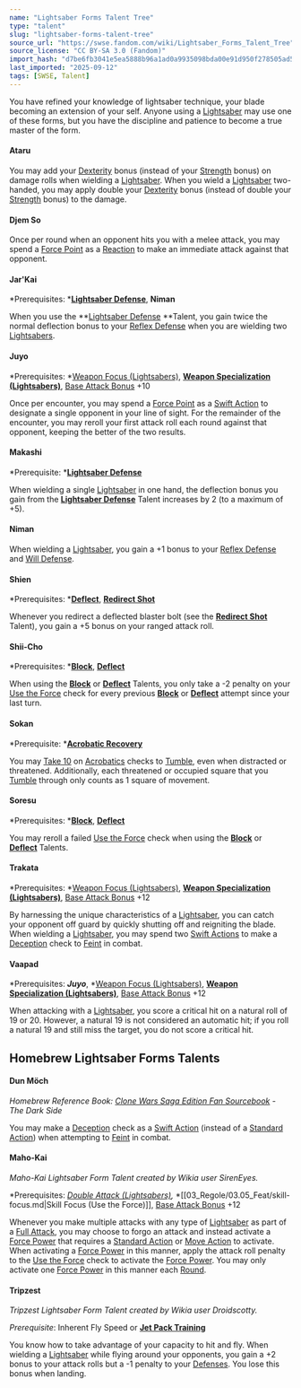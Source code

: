 ```yaml
---
name: "Lightsaber Forms Talent Tree"
type: "talent"
slug: "lightsaber-forms-talent-tree"
source_url: "https://swse.fandom.com/wiki/Lightsaber_Forms_Talent_Tree"
source_license: "CC BY-SA 3.0 (Fandom)"
import_hash: "d7be6fb3041e5ea5888b96a1ad0a9935098bda00e91d950f278505ad5c2d0ce2"
last_imported: "2025-09-12"
tags: [SWSE, Talent]
---
```

You have refined your knowledge of lightsaber technique, your blade becoming an extension of your self. Anyone using a [Lightsaber](https://swse.fandom.com/wiki/Lightsabers) may use one of these forms, but you have the discipline and patience to become a true master of the form.

#### **Ataru**
You may add your [Dexterity](https://swse.fandom.com/wiki/Dexterity) bonus (instead of your [Strength](https://swse.fandom.com/wiki/Strength) bonus) on damage rolls when wielding a [Lightsaber](https://swse.fandom.com/wiki/Lightsabers). When you wield a [Lightsaber](https://swse.fandom.com/wiki/Lightsabers) two-handed, you may apply double your [Dexterity](https://swse.fandom.com/wiki/Dexterity) bonus (instead of double your [Strength](https://swse.fandom.com/wiki/Strength) bonus) to the damage.

#### **Djem So**
Once per round when an opponent hits you with a melee attack, you may spend a [Force Point](https://swse.fandom.com/wiki/Force_Point) as a [Reaction](https://swse.fandom.com/wiki/Reaction) to make an immediate attack against that opponent.

#### **Jar'Kai**
*Prerequisites: ***[Lightsaber Defense](https://swse.fandom.com/wiki/Lightsaber_Defense)**, **Niman**

When you use the **[Lightsaber Defense](https://swse.fandom.com/wiki/Lightsaber_Defense) **Talent, you gain twice the normal deflection bonus to your [Reflex Defense](https://swse.fandom.com/wiki/Reflex_Defense) when you are wielding two [Lightsabers](https://swse.fandom.com/wiki/Lightsabers).

#### **Juyo**
*Prerequisites: *[Weapon Focus (Lightsabers)](https://swse.fandom.com/wiki/Weapon_Focus_(Lightsabers)), **[Weapon Specialization (Lightsabers)](https://swse.fandom.com/wiki/Weapon_Specialization_(Lightsabers))**, [Base Attack Bonus](https://swse.fandom.com/wiki/Base_Attack_Bonus) +10

Once per encounter, you may spend a [Force Point](https://swse.fandom.com/wiki/Force_Point) as a [Swift Action](https://swse.fandom.com/wiki/Swift_Action) to designate a single opponent in your line of sight. For the remainder of the encounter, you may reroll your first attack roll each round against that opponent, keeping the better of the two results.

#### **Makashi**
*Prerequisite: ***[Lightsaber Defense](https://swse.fandom.com/wiki/Lightsaber_Defense)**

When wielding a single [Lightsaber](https://swse.fandom.com/wiki/Lightsabers) in one hand, the deflection bonus you gain from the **[Lightsaber Defense](https://swse.fandom.com/wiki/Lightsaber_Defense)** Talent increases by 2 (to a maximum of +5).

#### **Niman**
When wielding a [Lightsaber](https://swse.fandom.com/wiki/Lightsabers), you gain a +1 bonus to your [Reflex Defense](https://swse.fandom.com/wiki/Reflex_Defense) and [Will Defense](https://swse.fandom.com/wiki/Will_Defense).

#### **Shien**
*Prerequisites: ***[Deflect](https://swse.fandom.com/wiki/Deflect)**, **[Redirect Shot](https://swse.fandom.com/wiki/Redirect_Shot)**

Whenever you redirect a deflected blaster bolt (see the **[Redirect Shot](https://swse.fandom.com/wiki/Redirect_Shot)** Talent), you gain a +5 bonus on your ranged attack roll.

#### **Shii-Cho**
*Prerequisites: ***[Block](https://swse.fandom.com/wiki/Block)**, **[Deflect](https://swse.fandom.com/wiki/Deflect)**

When using the **[Block](https://swse.fandom.com/wiki/Block)** or **[Deflect](https://swse.fandom.com/wiki/Deflect)** Talents, you only take a -2 penalty on your [Use the Force](https://swse.fandom.com/wiki/Use_the_Force) check for every previous **[Block](https://swse.fandom.com/wiki/Block)** or **[Deflect](https://swse.fandom.com/wiki/Deflect)** attempt since your last turn.

#### **Sokan**
*Prerequisite: ***[Acrobatic Recovery](https://swse.fandom.com/wiki/Acrobatic_Recovery)**

You may [Take 10](https://swse.fandom.com/wiki/Take_10) on [Acrobatics](https://swse.fandom.com/wiki/Acrobatics) checks to [Tumble](https://swse.fandom.com/wiki/Tumble), even when distracted or threatened. Additionally, each threatened or occupied square that you [Tumble](https://swse.fandom.com/wiki/Tumble) through only counts as 1 square of movement.

#### **Soresu**
*Prerequisites: ***[Block](https://swse.fandom.com/wiki/Block)**, **[Deflect](https://swse.fandom.com/wiki/Deflect)**

You may reroll a failed [Use the Force](https://swse.fandom.com/wiki/Use_the_Force) check when using the **[Block](https://swse.fandom.com/wiki/Block)** or **[Deflect](https://swse.fandom.com/wiki/Deflect)** Talents.

#### **Trakata**
*Prerequisites: *[Weapon Focus (Lightsabers)](https://swse.fandom.com/wiki/Weapon_Focus_(Lightsabers)), **[Weapon Specialization (Lightsabers)](https://swse.fandom.com/wiki/Weapon_Specialization_(Lightsabers))**, [Base Attack Bonus](https://swse.fandom.com/wiki/Base_Attack_Bonus) +12

By harnessing the unique characteristics of a [Lightsaber](https://swse.fandom.com/wiki/Lightsabers), you can catch your opponent off guard by quickly shutting off and reigniting the blade. When wielding a [Lightsaber](https://swse.fandom.com/wiki/Lightsabers), you may spend two [Swift Actions](https://swse.fandom.com/wiki/Swift_Actions) to make a [Deception](https://swse.fandom.com/wiki/Deception) check to [Feint](https://swse.fandom.com/wiki/Feint) in combat.

#### **Vaapad**
*Prerequisites: ***Juyo***, *[Weapon Focus (Lightsabers)](https://swse.fandom.com/wiki/Weapon_Focus_(Lightsabers)), **[Weapon Specialization (Lightsabers)](https://swse.fandom.com/wiki/Weapon_Specialization_(Lightsabers))**, [Base Attack Bonus](https://swse.fandom.com/wiki/Base_Attack_Bonus) +12

When attacking with a [Lightsaber](https://swse.fandom.com/wiki/Lightsabers), you score a critical hit on a natural roll of 19 or 20. However, a natural 19 is not considered an automatic hit; if you roll a natural 19 and still miss the target, you do not score a critical hit.

## Homebrew Lightsaber Forms Talents

#### **Dun Möch**
*Homebrew Reference Book: [Clone Wars Saga Edition Fan Sourcebook](https://swse.fandom.com/wiki/Clone_Wars_Saga_Edition_Fan_Sourcebook) - The Dark Side*

You may make a [Deception](https://swse.fandom.com/wiki/Deception) check as a [Swift Action](https://swse.fandom.com/wiki/Swift_Action) (instead of a [Standard Action](https://swse.fandom.com/wiki/Standard_Action)) when attempting to [Feint](https://swse.fandom.com/wiki/Feint) in combat.

#### **Maho-Kai**
*Maho-Kai Lightsaber Form Talent created by Wikia user SirenEyes.*

*Prerequisites: *[Double Attack (Lightsabers)](https://swse.fandom.com/wiki/Double_Attack_(Lightsabers)),* *[[03_Regole/03.05_Feat/skill-focus.md|Skill Focus (Use the Force)]], [Base Attack Bonus](https://swse.fandom.com/wiki/Base_Attack_Bonus) +12

Whenever you make multiple attacks with any type of [Lightsaber](https://swse.fandom.com/wiki/Lightsaber_(Weapon)) as part of a [Full Attack](https://swse.fandom.com/wiki/Full_Attack), you may choose to forgo an attack and instead activate a [Force Power](https://swse.fandom.com/wiki/Force_Powers) that requires a [Standard Action](https://swse.fandom.com/wiki/Standard_Action) or [Move Action](https://swse.fandom.com/wiki/Move_Action) to activate. When activating a [Force Power](https://swse.fandom.com/wiki/Force_Powers) in this manner, apply the attack roll penalty to the [Use the Force](https://swse.fandom.com/wiki/Use_the_Force) check to activate the [Force Power](https://swse.fandom.com/wiki/Force_Power). You may only activate one [Force Power](https://swse.fandom.com/wiki/Force_Power) in this manner each [Round](https://swse.fandom.com/wiki/The_Combat_Round).

#### **Tripzest** 

*Tripzest Lightsaber Form Talent created by Wikia user Droidscotty.*

*Prerequisite*: Inherent Fly Speed or **[Jet Pack Training](https://swse.fandom.com/wiki/Jet_Pack_Training)**

You know how to take advantage of your capacity to hit and fly. When wielding a [Lightsaber](https://swse.fandom.com/wiki/Lightsaber) while flying around your opponents, you gain a +2 bonus to your attack rolls but a -1 penalty to your [Defenses](https://swse.fandom.com/wiki/Defenses). You lose this bonus when landing.